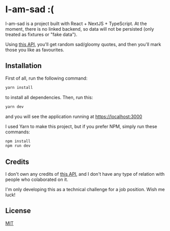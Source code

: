 # I-am-sad :(

I-am-sad is a project built with React + NextJS + TypeScript. At the moment, there is no linked backend, so data will not be persisted (only treated as fixtures or "fake data").

Using [this API](https://github.com/aravindasiva/demotivational-quotes-api), you'll get random sad/gloomy quotes, and then you'll mark those you like as favourites.

## Installation

First of all, run the following command:

```bash
yarn install
```

to install all dependencies. Then, run this:

```bash 
yarn dev
```

and you will see the application running at [https://localhost:3000](https://localhost:3000)

I used Yarn to make this project, but if you prefer NPM, simply run these commands:

```bash
npm install
npm run dev
```

## Credits
I don't own any credits of [this API](https://github.com/aravindasiva/demotivational-quotes-api), and I don't have any type of relation with people who colaborated on it.

I'm only developing this as a technical challenge for a job position. Wish me luck!

## License
[MIT](https://choosealicense.com/licenses/mit/)
